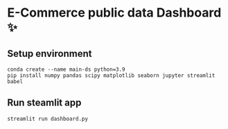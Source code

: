 # E-Commerce public data Dashboard ✨

## Setup environment
```
conda create --name main-ds python=3.9
pip install numpy pandas scipy matplotlib seaborn jupyter streamlit babel
```

## Run steamlit app
```
streamlit run dashboard.py
```
